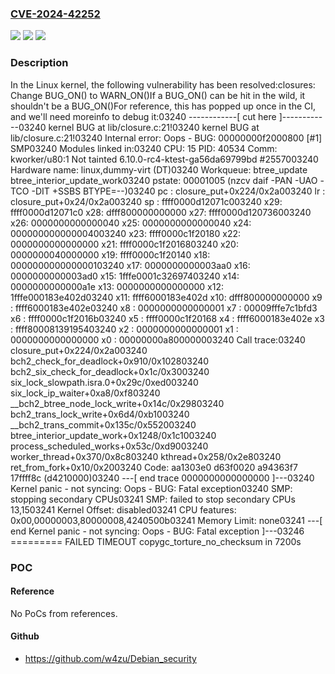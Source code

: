 ### [CVE-2024-42252](https://cve.mitre.org/cgi-bin/cvename.cgi?name=CVE-2024-42252)
![](https://img.shields.io/static/v1?label=Product&message=Linux&color=blue)
![](https://img.shields.io/static/v1?label=Version&message=1da177e4c3f4%3C%20c894a7475647%20&color=brighgreen)
![](https://img.shields.io/static/v1?label=Vulnerability&message=n%2Fa&color=brighgreen)

### Description

In the Linux kernel, the following vulnerability has been resolved:closures: Change BUG_ON() to WARN_ON()If a BUG_ON() can be hit in the wild, it shouldn't be a BUG_ON()For reference, this has popped up once in the CI, and we'll need moreinfo to debug it:03240 ------------[ cut here ]------------03240 kernel BUG at lib/closure.c:21!03240 kernel BUG at lib/closure.c:21!03240 Internal error: Oops - BUG: 00000000f2000800 [#1] SMP03240 Modules linked in:03240 CPU: 15 PID: 40534 Comm: kworker/u80:1 Not tainted 6.10.0-rc4-ktest-ga56da69799bd #2557003240 Hardware name: linux,dummy-virt (DT)03240 Workqueue: btree_update btree_interior_update_work03240 pstate: 00001005 (nzcv daif -PAN -UAO -TCO -DIT +SSBS BTYPE=--)03240 pc : closure_put+0x224/0x2a003240 lr : closure_put+0x24/0x2a003240 sp : ffff0000d12071c003240 x29: ffff0000d12071c0 x28: dfff800000000000 x27: ffff0000d120736003240 x26: 0000000000000040 x25: 0000000000000040 x24: 000000000000004003240 x23: ffff0000c1f20180 x22: 0000000000000000 x21: ffff0000c1f2016803240 x20: 0000000040000000 x19: ffff0000c1f20140 x18: 000000000000000103240 x17: 0000000000003aa0 x16: 0000000000003ad0 x15: 1fffe0001c32697403240 x14: 0000000000000a1e x13: 0000000000000000 x12: 1fffe000183e402d03240 x11: ffff6000183e402d x10: dfff800000000000 x9 : ffff6000183e402e03240 x8 : 0000000000000001 x7 : 00009fffe7c1bfd3 x6 : ffff0000c1f2016b03240 x5 : ffff0000c1f20168 x4 : ffff6000183e402e x3 : ffff80008139195403240 x2 : 0000000000000001 x1 : 0000000000000000 x0 : 00000000a800000003240 Call trace:03240  closure_put+0x224/0x2a003240  bch2_check_for_deadlock+0x910/0x102803240  bch2_six_check_for_deadlock+0x1c/0x3003240  six_lock_slowpath.isra.0+0x29c/0xed003240  six_lock_ip_waiter+0xa8/0xf803240  __bch2_btree_node_lock_write+0x14c/0x29803240  bch2_trans_lock_write+0x6d4/0xb1003240  __bch2_trans_commit+0x135c/0x552003240  btree_interior_update_work+0x1248/0x1c1003240  process_scheduled_works+0x53c/0xd9003240  worker_thread+0x370/0x8c803240  kthread+0x258/0x2e803240  ret_from_fork+0x10/0x2003240 Code: aa1303e0 d63f0020 a94363f7 17ffff8c (d4210000)03240 ---[ end trace 0000000000000000 ]---03240 Kernel panic - not syncing: Oops - BUG: Fatal exception03240 SMP: stopping secondary CPUs03241 SMP: failed to stop secondary CPUs 13,1503241 Kernel Offset: disabled03241 CPU features: 0x00,00000003,80000008,4240500b03241 Memory Limit: none03241 ---[ end Kernel panic - not syncing: Oops - BUG: Fatal exception ]---03246 ========= FAILED TIMEOUT copygc_torture_no_checksum in 7200s

### POC

#### Reference
No PoCs from references.

#### Github
- https://github.com/w4zu/Debian_security

